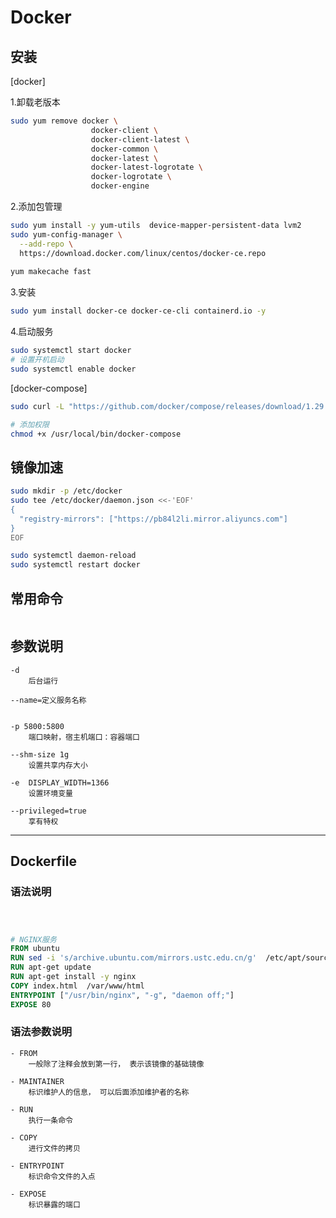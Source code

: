# Docker

## 安装
[docker]

1.卸载老版本
```bash
sudo yum remove docker \
                  docker-client \
                  docker-client-latest \
                  docker-common \
                  docker-latest \
                  docker-latest-logrotate \
                  docker-logrotate \
                  docker-engine

```

2.添加包管理
```bash
sudo yum install -y yum-utils  device-mapper-persistent-data lvm2
sudo yum-config-manager \
  --add-repo \
  https://download.docker.com/linux/centos/docker-ce.repo
    
yum makecache fast
```

3.安装
```bash
sudo yum install docker-ce docker-ce-cli containerd.io -y
```

4.启动服务
```bash
sudo systemctl start docker
# 设置开机启动
sudo systemctl enable docker
```


[docker-compose]
```bash
sudo curl -L "https://github.com/docker/compose/releases/download/1.29.2/docker-compose-$(uname -s)-$(uname -m)" -o /usr/local/bin/docker-compose

# 添加权限
chmod +x /usr/local/bin/docker-compose
```

## 镜像加速
```bash
sudo mkdir -p /etc/docker
sudo tee /etc/docker/daemon.json <<-'EOF'
{
  "registry-mirrors": ["https://pb84l2li.mirror.aliyuncs.com"]
}
EOF

sudo systemctl daemon-reload
sudo systemctl restart docker

```

## 常用命令
```bash

```

## 参数说明
```text
-d  
    后台运行

--name=定义服务名称
    

-p 5800:5800  
    端口映射，宿主机端口：容器端口

--shm-size 1g   
    设置共享内存大小

-e  DISPLAY_WIDTH=1366  
    设置环境变量

--privileged=true 
    享有特权

```



---

## Dockerfile

### 语法说明
```Dockerfile



# NGINX服务
FROM ubuntu
RUN sed -i 's/archive.ubuntu.com/mirrors.ustc.edu.cn/g'  /etc/apt/sources.list
RUN apt-get update
RUN apt-get install -y nginx
COPY index.html  /var/www/html
ENTRYPOINT ["/usr/bin/nginx", "-g", "daemon off;"]
EXPOSE 80

```

### 语法参数说明
```text
- FROM
    一般除了注释会放到第一行， 表示该镜像的基础镜像

- MAINTAINER
    标识维护人的信息， 可以后面添加维护者的名称

- RUN
    执行一条命令

- COPY
    进行文件的拷贝

- ENTRYPOINT
    标识命令文件的入点

- EXPOSE
    标识暴露的端口
```








